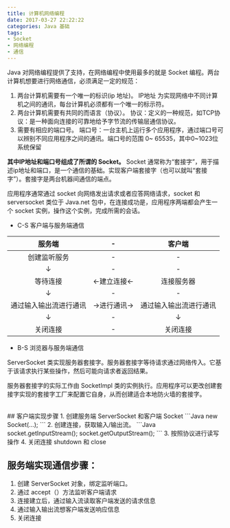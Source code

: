 ```yaml
---
title: 计算机网络编程
date: 2017-03-27 22:22:22
categories: Java 基础
tags: 
- Socket
- 网络编程
- 通信
---
```

Java 对网络编程提供了支持，在网络编程中使用最多的就是 Socket 编程。两台计算机想要进行网络通信，必须满足一定的规范：

1. 两台计算机需要有一个唯一的标识(ip 地址)。
IP地址 为实现网络中不同计算机之间的通讯，每台计算机必须都有一个唯一的标示符。
2. 两台计算机需要有共同的而语言（协议）。
协议：定义的一种规范，如TCP协议：是一种面向连接的可靠地给予字节流的传输层通信协议。
3. 需要有相应的端口号。
端口号：一台主机上运行多个应用程序，通过端口号可以辨别不同应用程序之间的通讯。端口号的范围 0~ 65535，其中0~1023位系统保留

<!--more-->

**其中IP地址和端口号组成了所谓的 Socket。**
Socket 通常称为“套接字”，用于描述ip地址和端口，是一个通信的基础。实现客户端套接字（也可以就叫“套接字”）。套接字是两台机器间通信的端点。

应用程序通常通过 socket 向网络发出请求或者应答网络请求，socket 和 serversocket 类位于 Java.net 包中，在连接成功是，应用程序两端都会产生一个 socket 实例，操作这个实例，完成所需的会话。

- C-S 客户端与服务端通信

|服务端|-|客户端|
|:--:|:--:|:--:|
|创建监听服务|-|-|
|↓|-|-|
|等待连接|←建立连接←|连接服务器|
|↓|-|-|
|通过输入输出流进行通讯|→进行通讯→|通过输入输出流进行通讯|
|↓|-|↓|
|关闭连接|-|关闭连接|


- B-S 浏览器与服务端通信


ServerSocket 类实现服务器套接字。服务器套接字等待请求通过网络传入。它基于该请求执行某些操作，然后可能向请求者返回结果。 

服务器套接字的实际工作由 SocketImpl 类的实例执行。应用程序可以更改创建套接字实现的套接字工厂来配置它自身，从而创建适合本地防火墙的套接字。

<br/>
## 客户端实现步骤
1. 创建服务端 ServerSocket 和客户端 Socket
```Java
new Socket(...);
```
2. 创建连接，获取输入/输出流。
```Java
socket.getInputStream();
socket.getOutputStream();
```
3. 按照协议进行读写操作
4. 关闭连接
shutdown 和 close

## 服务端实现通信步骤：
1. 创建 ServerSocket 对象，绑定监听端口。
2. 通过 accept（）方法监听客户端请求
3. 连接建立后，通过输入流读取客户端发送的请求信息
4. 通过输入输出流想客户端发送响应信息
5. 关闭连接
